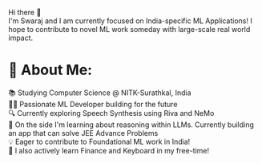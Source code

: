  Hi there 👋 <br>
I'm Swaraj and I am currently focused on India-specific ML Applications! I hope to contribute to novel ML work someday with large-scale real world impact.
# 💫 About Me:
📚 Studying Computer Science @ NITK-Surathkal, India<br>
👨‍💻 Passionate ML Developer building for the future<br>
🔍 Currently exploring Speech Synthesis using Riva and NeMo<br>
🌟 On the side I'm learning about reasoning within LLMs. Currently building an app that can solve JEE Advance Problems <br>
💡 Eager to contribute to Foundational ML work in India!<br>
🤖 I also actively learn Finance and Keyboard in my free-time!<be>


<!--
**swrjsingh/swrjsingh** is a ✨ _special_ ✨ repository because its `README.md` (this file) appears on your GitHub profile.

Here are some ideas to get you started:

- 🔭 I’m currently working on ...
- 🌱 I’m currently learning ...
- 👯 I’m looking to collaborate on ...
- 🤔 I’m looking for help with ...
- 💬 Ask me about ...
- 📫 How to reach me: ...
- 😄 Pronouns: ...
- ⚡ Fun fact: ...
-->
